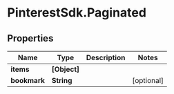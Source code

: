 # PinterestSdk.Paginated

## Properties

Name | Type | Description | Notes
------------ | ------------- | ------------- | -------------
**items** | **[Object]** |  | 
**bookmark** | **String** |  | [optional] 


